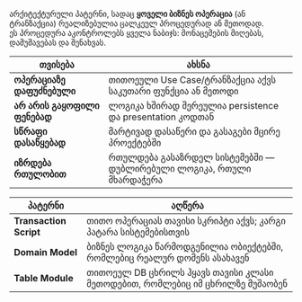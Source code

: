 არქიტექტურული პატერნი, სადაც **ყოველი ბიზნეს ოპერაცია** (ან ტრანზაქცია) რეალიზებულია ცალკეულ პროცედურად ან მეთოდად.  
ეს პროცედურა აკონტროლებს ყველა ნაბიჯს: მონაცემების მიღებას, დამუშავებას და შენახვას.

|თვისება|ახსნა|
|---|---|
|**ოპერაციაზე დაფუძნებული**|თითოეული Use Case/ტრანზაქცია აქვს საკუთარი ფუნქცია ან მეთოდი|
|**არ არის გაყოფილი ფენებად**|ლოგიკა ხშირად შერეულია persistence და presentation კოდთან|
|**სწრაფი დასაწყებად**|მარტივად დასაწერი და გასაგები მცირე პროექტებში|
|**იზრდება რთულობით**|რთულდება გასაზრდელ სისტემებში — დუბლირებული ლოგიკა, რთული მხარდაჭერა|

|პატერნი|აღწერა|
|---|---|
|**Transaction Script**|თითო ოპერაციას თავისი სკრიპტი აქვს; კარგი პატარა სისტემებისთვის|
|**Domain Model**|ბიზნეს ლოგიკა წარმოდგენილია ობიექტებში, რომლებიც რეალურ დომენს ასახავენ|
|**Table Module**|თითოეულ DB ცხრილს ჰყავს თავისი კლასი მეთოდებით, რომლებიც იმ ცხრილზე მუშაობენ|